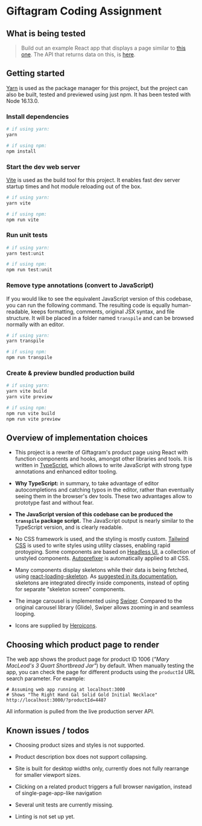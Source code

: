 # Giftagram Coding Assignment

## What is being tested

> Build out an example React app that displays a page similar to [this one](https://www.giftagram.com/gift/1006/Mary-MacLeod's-3-Quart-Shortbread-Jar). The API that returns data on this, is [here](https://api.giftagram.com/api/gift/details?ids=1006).

## Getting started

[Yarn](https://yarnpkg.com/) is used as the package manager for this project, but the project can also be built, tested and previewed using just npm. It has been tested with Node 16.13.0.

### Install dependencies

```bash
# if using yarn:
yarn

# if using npm:
npm install
```

### Start the dev web server

[Vite](https://vitejs.dev/) is used as the build tool for this project. It enables fast dev server startup times and hot module reloading out of the box.

```bash
# if using yarn:
yarn vite

# if using npm:
npm run vite
```

### Run unit tests

```bash
# if using yarn:
yarn test:unit

# if using npm:
npm run test:unit
```

### Remove type annotations (convert to JavaScript)

If you would like to see the equivalent JavaScript version of this codebase, you can run the following command. The resulting code is equally human-readable, keeps formatting, comments, original JSX syntax, and file structure. It will be placed in a folder named `transpile` and can be browsed normally with an editor.

```bash
# if using yarn:
yarn transpile

# if using npm:
npm run transpile
```

### Create & preview bundled production build

```bash
# if using yarn:
yarn vite build
yarn vite preview

# if using npm:
npm run vite build
npm run vite preview
```

## Overview of implementation choices

- This project is a rewrite of Giftagram's product page using React with function components and hooks, amongst other libraries and tools. It is written in [TypeScript](https://www.typescriptlang.org/), which allows to write JavaScript with strong type annotations and enhanced editor tooling.

- **Why TypeScript:** in summary, to take advantage of editor autocompletions and catching typos in the editor, rather than eventually seeing them in the browser's dev tools. These two advantages allow to prototype fast and without fear.

- **The JavaScript version of this codebase can be produced the `transpile` package script.** The JavaScript output is nearly similar to the TypeScript version, and is clearly readable.

- No CSS framework is used, and the styling is mostly custom. [Tailwind CSS](https://tailwindcss.com/) is used to write styles using utility classes, enabling rapid protoyping. Some components are based on [Headless UI](https://headlessui.dev/), a collection of unstyled components. [Autoprefixer](https://github.com/postcss/autoprefixer) is automatically applied to all CSS.

- Many components display skeletons while their data is being fetched, using [react-loading-skeleton](https://github.com/dvtng/react-loading-skeleton#readme). As [suggested in its documentation](https://github.com/dvtng/react-loading-skeleton#dont-make-dedicated-skeleton-screens), skeletons are integrated directly inside components, instead of opting for separate "skeleton screen" components.

- The image carousel is implemented using [Swiper](https://swiperjs.com/). Compared to the original carousel library (Glide), Swiper allows zooming in and seamless looping.

- Icons are supplied by [Heroicons](https://heroicons.com/).

## Choosing which product page to render

The web app shows the product page for product ID 1006 (_"Mary MacLeod's 3 Quart Shortbread Jar"_) by default. When manually testing the app, you can check the page for different products using the `productId` URL search parameter. For example:

```http
# Assuming web app running at localhost:3000
# Shows "The Right Hand Gal Solid Gold Initial Necklace"
http://localhost:3000/?productId=4487
```

All information is pulled from the live production server API.

## Known issues / todos

- Choosing product sizes and styles is not supported.

- Product description box does not support collapsing.

- Site is built for desktop widths only, currently does not fully rearrange for smaller viewport sizes.

- Clicking on a related product triggers a full browser navigation, instead of single-page-app-like navigation

- Several unit tests are currently missing.

- Linting is not set up yet.
